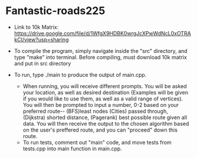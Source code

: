 # Fantastic-roads225

- Link to 10k Matrix: https://drive.google.com/file/d/1WfgX9HDBK0wrgJcXPwWdNcL0xOTRAkCI/view?usp=sharing

- To compile the program, simply navigate inside the "src" directory, and type "make" into terminal. Before compiling, must download 10k    matrix and put in src directory 
- To run, type ./main to produce the output of main.cpp.
    - When running, you will receive different prompts. You will be asked your location, as well as desired destination (Examples will be given if you would like to use them, as well as a valid range of vertices). You will then be prompted to input a number, 0-2 based on your preferred route-- (BFS)least nodes (Cities) passed through, (Dijkstra) shorted distance, (Pagerank) best possible route given all data. You will then receive the output to the chosen algorithm based on the user's preffered route, and you can "proceed" down this route. 
    - To run tests, comment out "main" code, and move tests from tests.cpp into main function in main.cpp.
